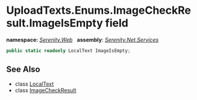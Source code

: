 # UploadTexts.Enums.ImageCheckResult.ImageIsEmpty field
**namespace:** *[Serenity.Web](../../README.md#serenity.web-namespace)*   **assembly**: *[Serenity.Net.Services](../../README.md)*

```csharp
public static readonly LocalText ImageIsEmpty;
```

## See Also

* class [LocalText](../Serenity.Net.Core/../../Serenity/LocalText.md)
* class [ImageCheckResult](../UploadTexts.Enums.ImageCheckResult.md)